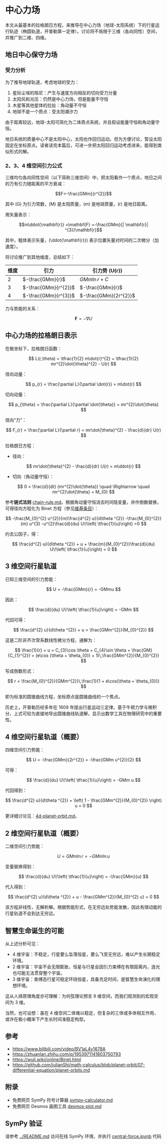 # 中心力场

本文从最基本的拉格朗日方程，来推导在中心力场（地球-太阳系统）下的行星运行轨迹（椭圆轨道，开普勒第一定律）。讨论将不局限于三维（各向同性）空间，并推广到二维、四维。

## 地日中心保守力场

### 受力分析

为了推导地球轨道，考虑地球的受力：

1. 星际尘埃的阻尼：产生与速度方向相反的切向受力分量
2. 太阳风和光压：仍然是中心力场，但是能量不守恒
3. 木星等其他星体的拉扯：角动量不守恒
4. 地球不是一个质点：受太阳潮汐力

由于距离较远，地球-太阳可简化为二体质点系统，并且假设能量守恒和角动量守恒。

地日系统的质量中心不是太阳中心，太阳也作回归运动。但为方便讨论，暂设太阳固定在坐标原点。读者读完本篇后，可进一步把太阳回归运动考虑进来，能得到类似形式的解。

### 2、3、4 维空间引力公式

三维均匀各向同性空间（以下简称三维空间）中，把太阳看作一个质点，地日之间的万有引力随距离的平方衰减：

$$F=-\frac{GMm}{r^{2}}$$

其中 \(G\) 为引力常数，\(M\) 是太阳质量，\(m\) 是地球质量，\(r\) 是地日距离。

用矢量表示：

$$m\ddot{\mathbf{r}} =\mathbf{F} =-\frac{GMm}{| \mathbf{r}| ^{3}}\mathbf{r}$$

其中，粗体表示矢量，\(\ddot{\mathbf{r}}\) 表示位置矢量对时间的二次微分（加速度）。

将讨论推广到其他维度，总结如下：

| 维度 | 引力                 | 引力势 \(U(r)\)         |
| ---- | -------------------- | --------------------- |
| 2    | $-\frac{GMm}{r}$     | $GMm\ln{r}+C$         |
| 3    | $-\frac{GMm}{r^{2}}$ | $-\frac{GMm}{r}$      |
| 4    | $-\frac{GMm}{r^{3}}$ | $-\frac{GMm}{2r^{2}}$ |

力与势能的关系：

$$\mathbf{F} =-\nabla U$$

## 中心力场的拉格朗日表示

在极坐标下，拉格朗日函数：

$$ L(r,\theta) = \tfrac{1}{2} m\dot{r}^{2} + \tfrac{1}{2} mr^{2}\dot{\theta}^{2} - U(r) $$

径向动量：

$$ p_{r} = \frac{\partial L}{\partial \dot{r}} = m\dot{r} $$

切向动量：

$$ p_{\theta} = \frac{\partial L}{\partial \dot{\theta}} = mr^{2}\dot{\theta} $$

径向“力”：

$$ F_{r} = \frac{\partial L}{\partial r} = mr\dot{\theta}^{2} - \frac{d}{dr} U(r) $$

拉格朗日方程：

- 径向：

$$ mr\dot{\theta}^{2} - \frac{d}{dr} U(r) = m\ddot{r} $$

- 切向（角动量守恒）：

$$ 0 = \frac{d}{dt} (mr^{2}\dot{\theta}) \quad \Rightarrow \quad mr^{2}\dot{\theta} = M_{0} $$

参考**链式法则** [chain-rule.md](chain-rule.md)。根据角动量守恒消去时间隐变量，并作倒数替换，可得径向方程化为 Binet 方程（参见[维基条目](https://wuli.wiki/online/Binet.html)）：

$$ -\frac{M_{0}^{2} u^{2}}{m}\frac{d^{2} u}{d\theta ^{2}} -\frac{M_{0}^{2}}{m} u^{3} -u^{2}\frac{d}{du} U\!\left( \tfrac{1}{u}\right) =0 $$

约去公因子，得：

$$ \frac{d^{2} u}{d\theta ^{2}} + u + \frac{m}{M_{0}^{2}}\frac{d}{du} U\!\left( \tfrac{1}{u}\right) = 0 $$

## 3 维空间行星轨道

已知三维空间的引力势能：

$$ U = -\frac{GMm}{r} = -GMmu $$

因此：

$$ \frac{d}{du} U\!\left( \tfrac{1}{u}\right) = -GMm $$

代回可得：

$$ \frac{d^{2} u}{d\theta ^{2}} + u = \frac{GMm^{2}}{M_{0}^{2}} $$

这是二阶非齐次常系数线性微分方程，通解为：

$$ \frac{1}{r} = u = C_{3}\cos \theta + C_{4}\sin \theta + \frac{GM}{C_{1}^{2}} = (e\cos (\theta + \theta_{0}) + 1)\,\frac{GMm^{2}}{M_{0}^{2}} $$

写成倒数形式：

$$ r = \frac{M_{0}^{2}}{GMm^{2}}\,\frac{1}{1 + e\cos(\theta + \theta_{0})} $$

即为标准的圆锥曲线方程，坐标原点是圆锥曲线的一个焦点。

历史上，开普勒历经多年在 1609 年提出行星运动三定律。基于牛顿力学与微积分，上式可较为直接地导出圆锥曲线轨道解，显示出数学工具在物理研究中的重要性。

## 4 维空间行星轨道（概要）

四维空间引力势能：

$$ U = -\frac{GMm}{2r^{2}} = -\frac{GMm u^{2}}{2} $$

可得：

$$ \frac{d}{du} U\!\left( \tfrac{1}{u}\right) = -GMm u $$

代回得到：

$$ \frac{d^{2} u}{d\theta ^{2}} + \left( 1 - \frac{GMm^{2}}{M_{0}^{2}} \right) u = 0 $$

更详细讨论见：[4d-planet-orbit.md](4d-planet-orbit.md)。

## 2 维空间行星轨道（概要）

二维空间引力势能：

$$ U = GMm\ln r = -GMm\ln u $$

变量替换得到：

$$ \frac{d}{du} U\!\left( \tfrac{1}{u}\right) = -\frac{GMm}{u} $$

代入得到：

$$ \frac{d^{2} u}{d\theta ^{2}} + u - \frac{GMm^{2}}{M_{0}^{2} u} = 0 $$

该方程非线性，无解析解。根据势能形式，在无穷远处势能发散，因此有限动能的行星轨道不会到达无穷远。

## 智慧生命诞生的可能

从上述分析可见：

- 4 维宇宙：不稳定，行星要么坠落恒星，要么飞至无穷远，难以产生长期稳定环境。
- 2 维宇宙：宇宙不会无限膨胀，恒星与行星会因引力束缚在有限距离内，连光也可能无法贯穿整个宇宙。
- 3 维宇宙：束缚态行星可稳定环绕恒星，具备充足时间，是智慧生命演化的理想环境。

这从人择原理角度亦可理解：为何弦理论预言 9 维空间，而我们观测到的宏观空间为 3 维。

当然，也可设想：虽在 4 维空间二体难以稳定，但复杂的三体或多体相互作用，或许在极小概率下产生长时间准稳定构型。

## 参考

- https://www.bilibili.com/video/BV1aL4y1678A
- https://zhuanlan.zhihu.com/p/1953971141803750793
- https://wuli.wiki/online/Binet.html
- https://github.com/julianShi/math-calculus/blob/planet-orbit/07-differential-equation/planet-orbits.md

## 附录

- 免费网页 SymPy 符号计算器 [sympy-calculator.md](sympy-calculator.md)
- 免费网页 Desmos 画图工具 [desmos-plot.md](desmos-plot.md)

## SymPy 验证

请参考 [../README.md](../README.md) 访问在线 SymPy 环境，并执行 [central-force.ipynb](central-force.ipynb) 代码
